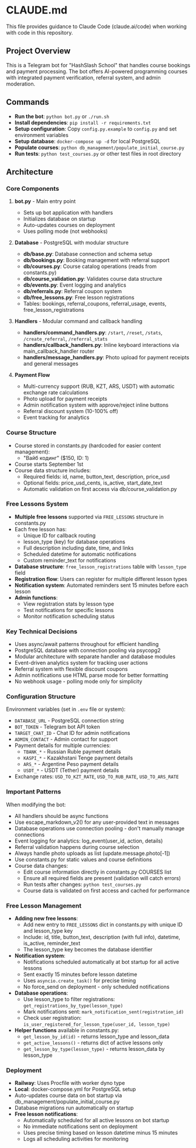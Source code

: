 # CLAUDE.md

This file provides guidance to Claude Code (claude.ai/code) when working with code in this repository.

## Project Overview

This is a Telegram bot for "HashSlash School" that handles course bookings and payment processing. The bot offers AI-powered programming courses with integrated payment verification, referral system, and admin moderation.

## Commands

- **Run the bot**: `python bot.py` or `./run.sh`
- **Install dependencies**: `pip install -r requirements.txt`
- **Setup configuration**: Copy `config.py.example` to `config.py` and set environment variables
- **Setup database**: `docker-compose up -d` for local PostgreSQL
- **Populate courses**: `python db_management/populate_initial_course.py`
- **Run tests**: `python test_courses.py` or other test files in root directory

## Architecture

### Core Components

1. **bot.py** - Main entry point
   - Sets up bot application with handlers
   - Initializes database on startup
   - Auto-updates courses on deployment
   - Uses polling mode (not webhooks)

2. **Database** - PostgreSQL with modular structure
   - **db/base.py**: Database connection and schema setup
   - **db/bookings.py**: Booking management with referral support
   - **db/courses.py**: Course catalog operations (reads from constants.py)
   - **db/course_validation.py**: Validates course data structure
   - **db/events.py**: Event logging and analytics
   - **db/referrals.py**: Referral coupon system
   - **db/free_lessons.py**: Free lesson registrations
   - Tables: bookings, referral_coupons, referral_usage, events, free_lesson_registrations

3. **Handlers** - Modular command and callback handling
   - **handlers/command_handlers.py**: `/start`, `/reset`, `/stats`, `/create_referral`, `/referral_stats`
   - **handlers/callback_handlers.py**: Inline keyboard interactions via main_callback_handler router
   - **handlers/message_handlers.py**: Photo upload for payment receipts and general messages

4. **Payment Flow**
   - Multi-currency support (RUB, KZT, ARS, USDT) with automatic exchange rate calculations
   - Photo upload for payment receipts
   - Admin notification system with approve/reject inline buttons
   - Referral discount system (10-100% off)
   - Event tracking for analytics

### Course Structure

- Course stored in constants.py (hardcoded for easier content management):
  - "Вайб кодинг" ($150, ID: 1)
- Course starts September 1st
- Course data structure includes:
  - Required fields: id, name, button_text, description, price_usd
  - Optional fields: price_usd_cents, is_active, start_date_text
  - Automatic validation on first access via db/course_validation.py

### Free Lessons System

- **Multiple free lessons** supported via `FREE_LESSONS` structure in constants.py
- Each free lesson has:
  - Unique ID for callback routing
  - lesson_type (key) for database operations
  - Full description including date, time, and links
  - Scheduled datetime for automatic notifications
  - Custom reminder_text for notifications
- **Database structure**: `free_lesson_registrations` table with `lesson_type` field
- **Registration flow**: Users can register for multiple different lesson types
- **Notification system**: Automated reminders sent 15 minutes before each lesson
- **Admin functions**: 
  - View registration stats by lesson type
  - Test notifications for specific lessons
  - Monitor notification scheduling status

### Key Technical Decisions

- Uses async/await patterns throughout for efficient handling
- PostgreSQL database with connection pooling via psycopg2
- Modular architecture with separate handler and database modules
- Event-driven analytics system for tracking user actions
- Referral system with flexible discount coupons
- Admin notifications use HTML parse mode for better formatting
- No webhook usage - polling mode only for simplicity

### Configuration Structure

Environment variables (set in `.env` file or system):
- `DATABASE_URL` - PostgreSQL connection string
- `BOT_TOKEN` - Telegram bot API token
- `TARGET_CHAT_ID` - Chat ID for admin notifications
- `ADMIN_CONTACT` - Admin contact for support
- Payment details for multiple currencies:
  - `TBANK_*` - Russian Ruble payment details
  - `KASPI_*` - Kazakhstani Tenge payment details
  - `ARS_*` - Argentine Peso payment details
  - `USDT_*` - USDT (Tether) payment details
- Exchange rates: `USD_TO_KZT_RATE`, `USD_TO_RUB_RATE`, `USD_TO_ARS_RATE`

### Important Patterns

When modifying the bot:
- All handlers should be async functions
- Use escape_markdown_v2() for any user-provided text in messages
- Database operations use connection pooling - don't manually manage connections
- Event logging for analytics: log_event(user_id, action, details)
- Referral validation happens during course selection
- Always handle photo uploads as list (update.message.photo[-1])
- Use constants.py for static values and course definitions
- Course data changes:
  - Edit course information directly in constants.py COURSES list
  - Ensure all required fields are present (validation will catch errors)
  - Run tests after changes: `python test_courses.py`
  - Course data is validated on first access and cached for performance

### Free Lesson Management

- **Adding new free lessons**:
  - Add new entry to `FREE_LESSONS` dict in constants.py with unique ID and lesson_type key
  - Include: id, title, button_text, description (with full info), datetime, is_active, reminder_text
  - The lesson_type key becomes the database identifier
- **Notification system**:
  - Notifications scheduled automatically at bot startup for all active lessons
  - Sent exactly 15 minutes before lesson datetime
  - Uses `asyncio.create_task()` for precise timing
  - No force_send on deployment - only scheduled notifications
- **Database operations**:
  - Use lesson_type to filter registrations: `get_registrations_by_type(lesson_type)`
  - Mark notifications sent: `mark_notification_sent(registration_id)`
  - Check user registration: `is_user_registered_for_lesson_type(user_id, lesson_type)`
- **Helper functions** available in constants.py:
  - `get_lesson_by_id(id)` - returns lesson_type and lesson_data
  - `get_active_lessons()` - returns dict of active lessons only  
  - `get_lesson_by_type(lesson_type)` - returns lesson_data by lesson_type

### Deployment

- **Railway**: Uses Procfile with worker dyno type
- **Local**: docker-compose.yml for PostgreSQL setup
- Auto-updates course data on bot startup via db_management/populate_initial_course.py
- Database migrations run automatically on startup
- **Free lesson notifications**: 
  - Automatically scheduled for all active lessons on bot startup
  - No immediate notifications sent on deployment
  - Uses precise timing based on lesson datetime minus 15 minutes
  - Logs all scheduling activities for monitoring